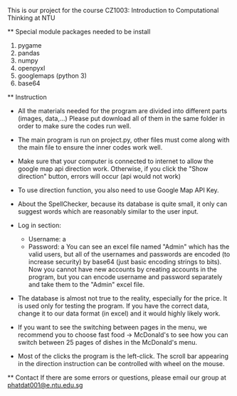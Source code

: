 This is our project for the course CZ1003: Introduction to Computational Thinking at NTU

** Special module packages needed to be install
1) pygame
2) pandas
3) numpy
4) openpyxl
4) googlemaps (python 3)
5) base64

** Instruction

* All the materials needed for the program are divided into different parts (images, data,...)
Please put download all of them in the same folder in order to make sure the codes run well.
- The main program is run on project.py, other files must come along with the main file to ensure the inner
codes work well.

- Make sure that your computer is connected to internet to allow the google map api direction work. Otherwise,
if you click the "Show direction" button, errors will occur (api would not work)

- To use direction function, you also need to use Google Map API Key.

- About the SpellChecker, because its database is quite small, it only can suggest words which are reasonably similar
to the user input.

- Log in section:
	+ Username: a
	+ Password: a
  You can see an excel file named "Admin" which has the valid users, but all of the usernames and passwords are
encoded (to increase security) by base64 (just basic encoding strings to bits).
 Now you cannot have new accounts by creating accounts in the program, but you can encode username and password
separately and take them to the "Admin" excel file.

- The database is almost not true to the reality, especially for the price. It is used only for testing the program.
If you have the correct data, change it to our data format (in excel) and it would highly likely work.

- If you want to see the switching between pages in the menu, we recommend you to choose fast food -> McDonald's
to see how you can switch between 25 pages of dishes in the McDonald's menu.

- Most of the clicks the program is the left-click. The scroll bar appearing in the direction instruction can be
controlled with wheel on the mouse.

** Contact
If there are some errors or questions, please email our group at phatdat001@e.ntu.edu.sg


